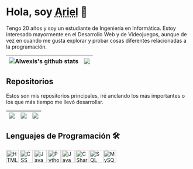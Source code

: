 # Hola, soy <abbr title="Ariel Silva">Ariel</abbr> 👋

Tengo 20 años y soy un estudiante de Ingeniería en Informática. Estoy interesado mayormente en el Desarrollo Web y de Videojuegos, aunque de vez en cuando me gusta explorar y probar cosas diferentes relacionadas a la programación.


| <img align="center" src="https://github-readme-stats.vercel.app/api?username=alwexis&count_private=true&show_icons=true&theme=tokyonight&locale=es&include_all_commits=true&count_private=true" alt="Alwexis's github stats"/> | <img align="center" src="https://github-readme-stats.vercel.app/api/top-langs/?username=alwexis&langs_count=8&layout=compact&theme=tokyonight&locale=es&include_all_commits=true&count_private=true"/> |
| ------------- | ------------- |

## Repositorios

Estos son mis repositorios principales, iré anclando los más importantes o los que más tiempo me llevó desarrollar.

| <a href="https://github.com/Alwexis/Whos-That-Pokemon"> <img align="center" src="https://github-readme-stats.vercel.app/api/pin/?username=alwexis&repo=Whos-That-Pokemon&theme=tokyonight"/></a> | <a href="https://github.com/Alwexis/Pokemon-Discord-Bot"><img align="center" src="https://github-readme-stats.vercel.app/api/pin/?username=alwexis&repo=Pokemon-Discord-Bot&theme=tokyonight"/></a> | <a href="https://github.com/Alwexis/weatherGraphs"> <img align="center" src="https://github-readme-stats.vercel.app/api/pin/?username=alwexis&repo=weatherGraphs&theme=tokyonight"></a> |
| ------------- | ------------- | ------------- |

## Lenguajes de Programación 🛠️

<img align="left" src="https://imgur.com/31xyPOb.png" width=35px alt="HTML" />
<img align="left" src="https://imgur.com/2YTnZ0i.png" width=35px alt="CSS" />
<img align="left" src="https://imgur.com/MIyKca8.png" width=35px alt="JavaScript"/>
<img align="left" src="https://imgur.com/TekD4NU.png" width=35px alt="Python">
<img align="left" src="https://imgur.com/F9szdj3.png" width=35px alt="Java">
<img align="left" src="https://imgur.com/mCl9g37.png" width=35px alt="CSharp">
<img align="left" src="https://imgur.com/JM7CGiQ.png" width=35px alt="SQL">
<img align="left" src="https://imgur.com/7ak2ivA.png" width=35px alt="MySQL">

